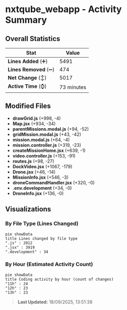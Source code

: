 # nxtqube_webapp - Activity Summary 

## Overall Statistics

| Stat                   | Value                                                             |
| ---------------------- | ----------------------------------------------------------------- |
| **Lines Added** (➕)   | 5491                                          |
| **Lines Removed** (➖) | 474                                        |
| **Net Change** (↕)    | 5017                |
| **Active Time** (⌚)   | 73 minutes |


## Modified Files
- **drawGrid.js** (+998, -4)
- **Map.jsx** (+934, -34)
- **parentMissions.modal.js** (+94, -52)
- **gridMission.modal.js** (+43, -42)
- **mission.modal.js** (+64, -4)
- **mission.controller.js** (+319, -23)
- **createMissionHome.jsx** (+639, -1)
- **video.controller.js** (+153, -91)
- **routes.js** (+98, -27)
- **DockVideo.jsx** (+1067, -179)
- **Drone.jsx** (+46, -14)
- **MissionInfo.jsx** (+546, -3)
- **droneCommandHandler.jsx** (+320, -0)
- **.env.development** (+34, -0)
- **DroneInfo.jsx** (+136, -0)

## Visualizations

### By File Type (Lines Changed)

```mermaid
pie showData
title Lines changed by file type
".js" : 2012
".jsx" : 3919
".development" : 34
```

### By Hour (Estimated Activity Count)

```mermaid
pie showData
title Coding activity by hour (count of changes)
"11h" : 24
"12h" : 23
"13h" : 23
```


> **Last Updated:** 18/09/2025, 13:51:38
